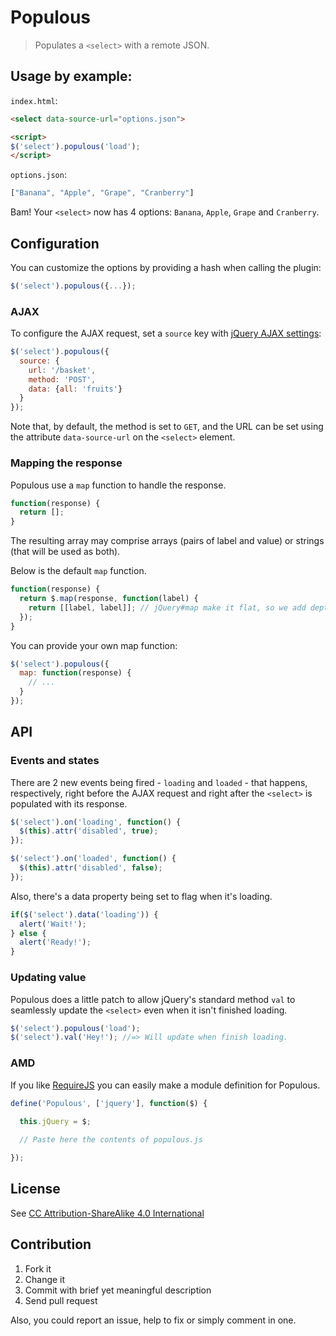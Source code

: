 # Populous

> Populates a `<select>` with a remote JSON.

## Usage by example:

`index.html`:
```html
<select data-source-url="options.json">

<script>
$('select').populous('load');
</script>
```

`options.json`:
```javascript
["Banana", "Apple", "Grape", "Cranberry"]
```

Bam! Your `<select>` now has 4 options: `Banana`, `Apple`, `Grape` and `Cranberry`.

## Configuration

You can customize the options by providing a hash when calling the plugin:

```javascript
$('select').populous({...});
```

### AJAX

To configure the AJAX request, set a `source` key with [jQuery AJAX settings](http://api.jquery.com/jQuery.ajax/#jQuery-ajax-settings):

```javascript
$('select').populous({
  source: {
    url: '/basket',
    method: 'POST',
    data: {all: 'fruits'}
  }
});
```

Note that, by default, the method is set to `GET`, and the URL can be set using the attribute `data-source-url` on the `<select>` element.

### Mapping the response

Populous use a `map` function to handle the response.

```javascript
function(response) {
  return [];
}
```

The resulting array may comprise arrays (pairs of label and value) or strings (that will be used as both).

Below is the default `map` function.

```javascript
function(response) {
  return $.map(response, function(label) {
    return [[label, label]]; // jQuery#map make it flat, so we add depth
  });
}
```

You can provide your own map function:

```javascript
$('select').populous({
  map: function(response) {
    // ...
  }
});
```

## API

### Events and states

There are 2 new events being fired - `loading` and `loaded` - that happens, respectively, right before the AJAX request and right after the `<select>` is populated with its response.

```javascript
$('select').on('loading', function() {
  $(this).attr('disabled', true);
});

$('select').on('loaded', function() {
  $(this).attr('disabled', false);
});
```

Also, there's a data property being set to flag when it's loading.

```javascript
if($('select').data('loading')) {
  alert('Wait!');
} else {
  alert('Ready!');
}
```

### Updating value

Populous does a little patch to allow jQuery's standard method `val` to seamlessly update the `<select>` even when it isn't finished loading.

```javascript
$('select').populous('load');
$('select').val('Hey!'); //=> Will update when finish loading.
```

### AMD

If you like [RequireJS](http://requirejs.org) you can easily make a module definition for Populous.

```javascript
define('Populous', ['jquery'], function($) {
  
  this.jQuery = $;

  // Paste here the contents of populous.js

});
```

## License

See [CC Attribution-ShareAlike 4.0 International](http://creativecommons.org/licenses/by-sa/4.0/deed.en_US)

## Contribution

1. Fork it
2. Change it
3. Commit with brief yet meaningful description
4. Send pull request

Also, you could report an issue, help to fix or simply comment in one.
